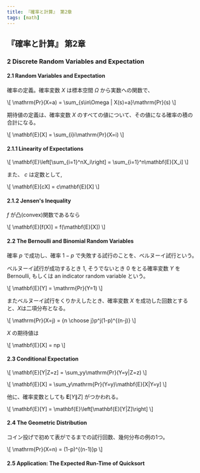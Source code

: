 ```yaml
---
title: 『確率と計算』 第2章
tags: [math]
---
```


## 『確率と計算』 第2章

### 2 Discrete Random Variables and Expectation
#### 2.1 Random Variables and Expectation

確率の定義。確率変数 $X$ は標本空間 $\Omega$ から実数への関数で、

\\[
\mathrm{Pr}(X=a) = \sum_{s\in\Omega | X(s)=a}\mathrm{Pr}(s)
\\]

期待値の定義は、確率変数 $X$ のすべての値について、その値になる確率の積の合計になる。

\\[
\mathbf{E}[X] = \sum_{i}i\mathrm{Pr}(X=i)
\\]

#### 2.1.1 Linearity of Expectations

\\[
\mathbf{E}\left[\sum_{i=1}^nX_i\right] = \sum_{i=1}^n\mathbf{E}[X_i]
\\]

また、 $c$ は定数として,

\\[
\mathbf{E}[cX] = c\mathbf{E}[X]
\\]

#### 2.1.2 Jensen's Inequality

$f$ が凸(convex)関数であるなら

\\[
\mathbf{E}[f(X)] = f(\mathbf{E}[X])
\\]

#### 2.2 The Bernoulli and Binomial Random Variables

確率 $p$ で成功し、確率 $1-p$ で失敗する試行のことを、ベルヌーイ試行という。

ベルヌーイ試行が成功するとき 1, そうでないとき 0 をとる確率変数 $Y$ を Bernoulli, もしくは an indicator random variable という。

\\[
\mathbf{E}[Y] = \mathrm{Pr}(Y=1)
\\]

またベルヌーイ試行をくりかえしたとき、確率変数 $X$ を成功した回数とすると、$X$は二項分布となる。

\\[
\mathrm{Pr}(X=j) = {n \choose j}p^j(1-p)^{(n-j)}
\\]

$X$ の期待値は

\\[
\mathbf{E}[X] = np
\\]

#### 2.3 Conditional Expectation

\\[
\mathbf{E}[Y|Z=z] = \sum_yy\mathrm{Pr}(Y=y|Z=z)
\\]

\\[
\mathbf{E}[X] = \sum_y\mathrm{Pr}(Y=y)\mathbf{E}[X|Y=y]
\\]

他に、確率変数としても $\mathbf{E}[Y\|Z]$ がつかわれる。

\\[
\mathbf{E}[Y] = \mathbf{E}\left[\mathbf{E}[Y|Z]\right]
\\]

#### 2.4 The Geometric Distribution

コイン投げで初めて表がでるまでの試行回数、幾何分布の例の1つ。

\\[
\mathrm{Pr}(X=n) = (1-p)^{(n-1)}p
\\]

#### 2.5 Application: The Expected Run-Time of Quicksort

